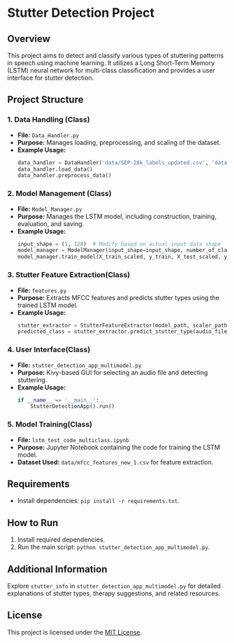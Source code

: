 


# Stutter Detection Project

## Overview

This project aims to detect and classify various types of stuttering patterns in speech using machine learning. It utilizes a Long Short-Term Memory (LSTM) neural network for multi-class classification and provides a user interface for stutter detection.

## Project Structure

### 1. Data Handling (Class)

- **File:** `Data_Handler.py`
- **Purpose:** Manages loading, preprocessing, and scaling of the dataset.
- **Example Usage:**
  ```python
  data_handler = DataHandler('data/SEP-28k_labels_updated.csv', 'data/mfcc_features_new_1.csv')
  data_handler.load_data()
  data_handler.preprocess_data()
  ```

### 2. Model Management (Class)

- **File:** `Model_Manager.py`
- **Purpose:** Manages the LSTM model, including construction, training, evaluation, and saving.
- **Example Usage:**
  ```python
  input_shape = (1, 128)  # Modify based on actual input data shape
  model_manager = ModelManager(input_shape=input_shape, number_of_classes=y_train.shape[1])
  model_manager.train_model(X_train_scaled, y_train, X_test_scaled, y_test)
  ```

### 3. Stutter Feature Extraction(Class)

- **File:** `features.py`
- **Purpose:** Extracts MFCC features and predicts stutter types using the trained LSTM model.
- **Example Usage:**
  ```python
  stutter_extractor = StutterFeatureExtractor(model_path, scaler_path)
  predicted_class = stutter_extractor.predict_stutter_type(audio_file_path)
  ```

### 4. User Interface(Class)

- **File:** `stutter_detection_app_multimodel.py`
- **Purpose:** Kivy-based GUI for selecting an audio file and detecting stuttering.
- **Example Usage:**
  ```python
  if __name__ == '__main__':
      StutterDetectionApp().run()
  ```

### 5. Model Training(Class)

- **File:** `lstm_test_code_multiclass.ipynb`
- **Purpose:** Jupyter Notebook containing the code for training the LSTM model.
- **Dataset Used:** `data/mfcc_features_new_1.csv` for feature extraction.

## Requirements

- Install dependencies: `pip install -r requirements.txt`.

## How to Run

1. Install required dependencies.
2. Run the main script: `python stutter_detection_app_multimodel.py`.

## Additional Information

Explore `stutter_info` in `stutter_detection_app_multimodel.py` for detailed explanations of stutter types, therapy suggestions, and related resources.

## License

This project is licensed under the [MIT License](LICENSE).
```

